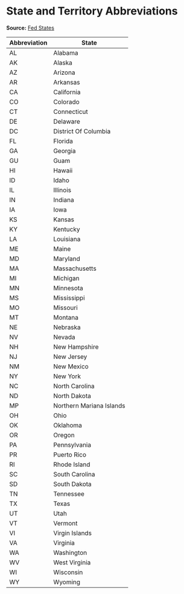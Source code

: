 # State and Territory Abbreviations

**Source:** [Fed States](https://frbservices.org/EPaymentsDirectory/states.html)

| Abbreviation | State |
| --- | --- |
| AL | Alabama |
| AK | Alaska |
| AZ | Arizona |
| AR | Arkansas |
| CA | California |
| CO | Colorado |
| CT | Connecticut |
| DE | Delaware |
| DC | District Of Columbia |
| FL | Florida |
| GA | Georgia |
| GU | Guam |
| HI | Hawaii |
| ID | Idaho |
| IL | Illinois |
| IN | Indiana |
| IA | Iowa |
| KS | Kansas |
| KY | Kentucky |
| LA | Louisiana |
| ME | Maine |
| MD | Maryland |
| MA | Massachusetts |
| MI | Michigan |
| MN | Minnesota |
| MS | Mississippi |
| MO | Missouri |
| MT | Montana |
| NE | Nebraska |
| NV | Nevada |
| NH | New Hampshire |
| NJ | New Jersey |
| NM | New Mexico |
| NY | New York |
| NC | North Carolina |
| ND | North Dakota |
| MP | Northern Mariana Islands |
| OH | Ohio |
| OK | Oklahoma |
| OR | Oregon |
| PA | Pennsylvania |
| PR | Puerto Rico |
| RI | Rhode Island |
| SC | South Carolina |
| SD | South Dakota |
| TN | Tennessee |
| TX | Texas |
| UT | Utah |
| VT | Vermont |
| VI | Virgin Islands |
| VA | Virginia |
| WA | Washington |
| WV | West Virginia |
| WI | Wisconsin |
| WY | Wyoming |
